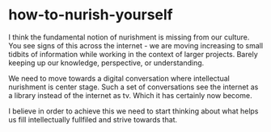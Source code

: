 # how-to-nurish-yourself

I think the fundamental notion of nurishment is missing from our culture.  You see signs of this across the internet - we are moving increasing
to small tidbits of information while working in the context of larger projects.  Barely keeping up our knowledge, perspective, or understanding.

We need to move towards a digital conversation where intellectual nurishment is center stage.  Such a set of conversations see the internet
as a library instead of the internet as tv.  Which it has certainly now become.  

I believe in order to achieve this we need to start thinking about what helps us fill intellectually fullfiled and strive towards that.
